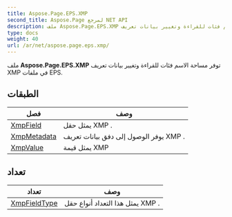 ```yaml
---
title: Aspose.Page.EPS.XMP
second_title: Aspose.Page لمرجع NET API
description: ملف Aspose.Page.EPS.XMP توفر مساحة الاسم فئات للقراءة وتغيير بيانات تعريف XMP في ملفات EPS.
type: docs
weight: 40
url: /ar/net/aspose.page.eps.xmp/
---
```

ملف **Aspose.Page.EPS.XMP** توفر مساحة الاسم فئات للقراءة وتغيير بيانات تعريف XMP في ملفات EPS.

## الطبقات

| فصل | وصف |
| --- | --- |
| [XmpField](./xmpfield/) | يمثل حقل XMP . |
| [XmpMetadata](./xmpmetadata/) | يوفر الوصول إلى دفق بيانات تعريف XMP . |
| [XmpValue](./xmpvalue/) | يمثل قيمة XMP |
## تعداد

| تعداد | وصف |
| --- | --- |
| [XmpFieldType](./xmpfieldtype/) | يمثل هذا التعداد أنواع حقل XMP . |


